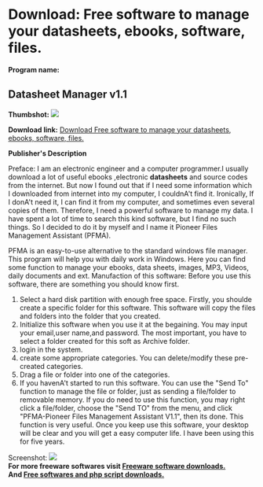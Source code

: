 # Download: Free software to manage your datasheets, ebooks, software, files.

**Program name:**

## Datasheet Manager v1.1

  
**Thumbshot:** ![](http://www.freewarefiles.com/screenshot/pfma_md.gif)   
  
**Download link:** [Download Free software to manage your datasheets, ebooks, software, files.](http://freesoftwares.boysofts.com/Datasheet-Manager-V_program_21535.html)  
  


**Publisher's Description**  
  


Preface: I am an electronic engineer and a computer programmer.I usually download a lot of useful ebooks ,electronic **datasheets** and source codes from the internet. But now I found out that if I need some information which I downloaded from internet into my computer, I couldnA't find it. Ironically, If I donA't need it, I can find it from my computer, and sometimes even several copies of them. Therefore, I need a powerful software to manage my data. I have spent a lot of time to search this kind software, but I find no such things. So I decided to do it by myself and I name it Pioneer Files Management Assistant (PFMA). 

PFMA is an easy-to-use alternative to the standard windows file manager. This program will help you with daily work in Windows. Here you can find some function to manage your ebooks, data sheets, images, MP3, Videos, daily documents and ext. Manufaction of this software: Before you use this software, there are something you should know first.

  1. Select a hard disk partition with enough free space. Firstly, you shoulde create a specific folder for this software. This software will copy the files and folders into the folder that you created. 
  2. Initialize this software when you use it at the begaining. You may input your email,user name,and password. The most important, you have to select a folder created for this soft as Archive folder. 
  3. login in the system. 
  4. create some appropriate categories. You can delete/modify these pre-created categories. 
  5. Drag a file or folder into one of the categories. 
  6. If you havenA't started to run this software. You can use the "Send To" function to manage the file or folder, just as sending a file/folder to removable memory. If you do need to use this function, you may right click a file/folder, choose the "Send TO" from the menu, and click "PFMA-Pioneer Files Management Assistant V1.1", then its done. This function is very useful. 
Once you keep use this software, your desktop will be clear and you will get a easy computer life. I have been using this for five years. 

  
  
Screenshot: ![](http://www.freewarefiles.com/screenshot/pfma.gif)   
**For more freeware softwares visit [Freeware software downloads.](http://freesoftwares.boysofts.com/)**   
**And [Free softwares and php script downloads.](http://www.boysofts.com/)**
